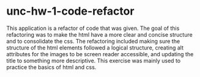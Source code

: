 # unc-hw-1-code-refactor

This application is a refactor of code that was given. The goal of this refactoring was to make the html have a more clear and concise structure and to consolidate the css. The refactoring included making sure the structure of the html elements followed a logical structure, creating alt attributes for the images to be screen reader accessible, and updating the title to something more descriptive. This exercise was mainly used to practice the basics of html and css.

